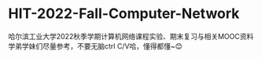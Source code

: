 # HIT-2022-Fall-Computer-Network
哈尔滨工业大学2022秋季学期计算机网络课程实验、期末复习与相关MOOC资料
学弟学妹们尽量参考，不要无脑ctrl C/V哈，懂得都懂~😊
